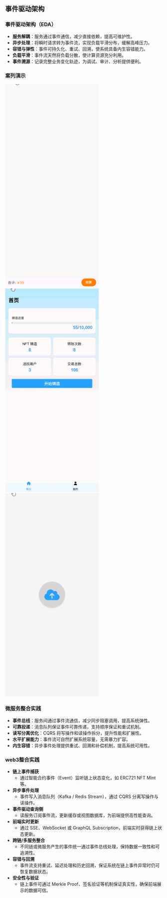 ## 事件驱动架构

### 事件驱动架构（EDA）  

- **服务解耦**：服务通过事件通信，减少直接依赖，提高可维护性。  
- **异步处理**：将瞬时请求转为事件流，实现负载平滑分布，缓解高峰压力。  
- **容错与弹性**：事件可持久化、重试、回溯，使系统具备内生容错能力。  
- **负载平滑**：事件流天然将负载分散，使计算资源充分利用。  
- **事件溯源**：记录完整业务变化轨迹，为调试、审计、分析提供便利。  

### 案列演示
<p align="left">
  <img src="./cartify/cartify.gif" width="300">
  <img src="./web3/web3.gif" width="300">
  <img src="./ioflux/ioflux.gif" width="300">
</p>

### 微服务整合实践

- **事件总线**：服务间通过事件流通信，减少同步阻塞调用，提高系统弹性。  
- **可靠投递**：消息队列保证事件可靠传递，支持顺序保证和重试机制。  
- **读写分离优化**：CQRS 将写操作和读操作拆分，提升性能和扩展性。  
- **水平扩展能力**：事件流可自然扩展系统容量，无需暴力扩容。  
- **内生容错**：异步事件处理提供重试、回溯和补偿机制，提高系统可用性。  

### web3整合实践

- **链上事件捕获**
  - 通过智能合约事件（Event）监听链上状态变化，如 ERC721 NFT Mint 等。
- **异步事件处理**
  - 事件写入消息队列（Kafka / Redis Stream），通过 CQRS 分离写操作与读操作。
- **事件驱动查询侧**
  - 读服务订阅事件流，更新缓存或视图数据库，为前端提供高性能查询。
- **前端实时更新**
  - 通过 SSE、WebSocket 或 GraphQL Subscription，前端实时获得链上状态更新。
- **跨链/多服务整合**
  - 不同链或微服务产生的事件统一通过事件总线处理，保持数据一致性和可追溯性。
- **容错与回溯**
  - 事件流支持重试、延迟处理和历史回溯，保证系统在链上事件异常时仍可恢复数据状态。
- **安全性与验证**
  - 链上事件可通过 Merkle Proof、签名验证等机制保证真实性，确保前端展示的数据可信。
